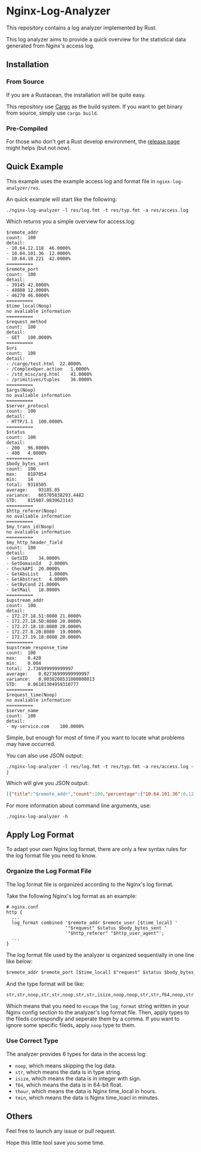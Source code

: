 # Nginx-Log-Analyzer

This repository contains a log analyzer implemented by Rust.

This log analyzer aims to provide a quick overview for the statistical data generated from Nginx's access log.

## Installation

### From Source

If you are a Rustacean, the installation will be quite easy.

This repository use [Cargo](https://doc.rust-lang.org/book/ch01-03-hello-cargo.html) as the build system. If you want to get binary from source, simply use `cargo build`.

### Pre-Compiled

For those who don't get a Rust develop environment, the [release page](https://github.com/BlankZhu/nginx-log-analyzer/releases) might helps (but not now).

## Quick Example

This example uses the example access log and format file in `nginx-log-analyzer/res`.

An quick example will start like the following:

```shell
./nginx-log-analyzer -l res/log.fmt -t res/typ.fmt -a res/access.log
```

Which returns you a simple overview for access.log:

```shell
$remote_addr
count:	100
detail:
- 10.64.12.118	46.0000%
- 10.64.101.36	12.0000%
- 10.64.10.221	42.0000%
==========
$remote_port
count:	100
detail:
- 39145	42.0000%
- 48888	12.0000%
- 46270	46.0000%
==========
$time_local(Noop)
no avaliable information
==========
$request_method
count:	100
detail:
- GET	100.0000%
==========
$uri
count:	100
detail:
- /cargo/test.html	22.0000%
- /ComplexOper.action	1.0000%
- /std_misc/arg.html	41.0000%
- /primitives/tuples	36.0000%
==========
$args(Noop)
no avaliable information
==========
$server_protocol
count:	100
detail:
- HTTP/1.1	100.0000%
==========
$status
count:	100
detail:
- 200	96.0000%
- 400	4.0000%
==========
$body_bytes_sent
count:	100
max:	8187054
min:	14
total:	9318505
average:	93185.05
variance:	665705838293.4482
STD:	815907.9839623143
==========
$http_referer(Noop)
no avaliable information
==========
$my_trans_id(Noop)
no avaliable information
==========
$my_http_header_field
count:	100
detail:
- GetUID	34.0000%
- GetDomainId	2.0000%
- CheckAPI	20.0000%
- GetAbsList	1.0000%
- GetAbstract	4.0000%
- GetByCond	21.0000%
- GetMail	18.0000%
==========
$upstream_addr
count:	100
detail:
- 172.27.18.51:8080	21.0000%
- 172.27.18.50:8080	20.0000%
- 172.27.18.18:8080	20.0000%
- 172.27.8.20:8080	19.0000%
- 172.27.19.18:8080	20.0000%
==========
$upstream_response_time
count:	100
max:	0.428
min:	0.004
total:	2.736999999999997
average:	0.02736999999999997
variance:	0.0038208531000000013
STD:	0.06181304959310777
==========
$request_time(Noop)
no avaliable information
==========
$server_name
count:	100
detail:
- my-service.com	100.0000%
```

Simple, but enough for most of time if you want to locate what problems may  have occurred.

You can also use JSON output:

```shell
./nginx-log-analyzer -l res/log.fmt -t res/typ.fmt -a res/access.log -j
```

Which will give you JSON output:

```json
[{"title":"$remote_addr","count":100,"percentage":{"10.64.101.36":0.12,"10.64.12.118":0.46,"10.64.10.221":0.42}},{"title":"$remote_port","count":100,"percentage":{"46270":0.46,"39145":0.42,"48888":0.12}},{"title":"$time_local"},{"title":"$request_method","count":100,"percentage":{"GET":1.0}},{"title":"$uri","count":100,"percentage":{"/primitives/tuples":0.36,"/std_misc/arg.html":0.41,"/cargo/test.html":0.22,"/ComplexOper.action":0.01}},{"title":"$args"},{"title":"$server_protocol","count":100,"percentage":{"HTTP/1.1":1.0}},{"title":"$status","count":100,"percentage":{"200":0.96,"400":0.04}},{"title":"$body_bytes_sent","total":9318505,"count":100,"average":93185.05,"variance":665705838293.4482,"std_variance":815907.9839623143,"max":8187054,"min":14},{"title":"$http_referer"},{"title":"$my_trans_id"},{"title":"$my_http_header_field","count":100,"percentage":{"GetByCond":0.21,"GetAbsList":0.01,"CheckAPI":0.2,"GetMail":0.18,"GetUID":0.34,"GetDomainId":0.02,"GetAbstract":0.04}},{"title":"$upstream_addr","count":100,"percentage":{"172.27.8.20:8080":0.19,"172.27.18.18:8080":0.2,"172.27.19.18:8080":0.2,"172.27.18.50:8080":0.2,"172.27.18.51:8080":0.21}},{"title":"$upstream_response_time","total":2.736999999999997,"count":100,"average":0.02736999999999997,"variance":0.0038208531000000013,"std_variance":0.06181304959310777,"max":0.428,"min":0.004},{"title":"$request_time"},{"title":"$server_name","count":100,"percentage":{"my-service.com":1.0}}]
```


For more information about command line arguments, use:

```shell
./nginx-log-analyzer -h
```

## Apply Log Format

To adapt your own Nginx log format, there are only a few syntax rules for the log format file you need to know.

### Organize the Log Format File

The log format file is organized according to the Nginx's log format.

Take the following Nginx's log format as an example:

```nginx
# nginx.conf
http {
  ...
  log_format combined '$remote_addr $remote_user [$time_local] '
                      '"$request" $status $body_bytes_sent '
                      '"$http_referer" "$http_user_agent"';
  ...
}
```

The log format file used by the analyzer is organized sequentially in one line like below:

```txt
$remote_addr $remote_port [$time_local] $"request" $status $body_bytes_sent "$http_referer" "$http_user_agent"
```

And the type format will be like:

```txt
str,str,noop,str,str,noop,str,str,isize,noop,noop,str,str,f64,noop,str
```

Which means that you need to `escape` the `log_format` string written in your Nginx config section to the analyzer's log format file. Then, apply types to the fileds correspondly and seperate them by a comma. If you want to ignore some specific fileds, apply `noop` type to them.


### Use Correct Type

The analyzer provides 6 types for data in the access log:

- `noop`, which means skipping the log data.
- `str`, which means the data is in type string.
- `isize`, which means the data is in integer with sign.
- `f64`, which means the data is in 64-bit float.
- `thour`, which means the data is Nginx time_local in hours.
- `tmin`, which means the data is Nginx time_loacl in minutes.

## Others

Feel free to launch any issue or pull request.

Hope this little tool save you some time.
